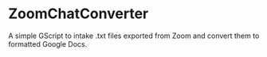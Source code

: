 # ZoomChatConverter
A simple GScript to intake .txt files exported from Zoom and convert them to formatted Google Docs.
